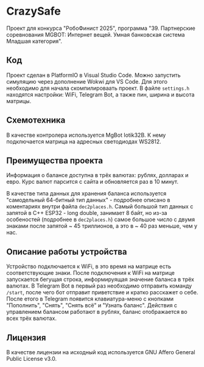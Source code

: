 # CrazySafe

Проект для конкурса "РобоФинист 2025", программа "39. Партнерские соревнования MGBOT: Интернет вещей. Умная банковская система Младшая категория".

## Код

Проект сделан в PlatformIO в Visual Studio Code.
Можно запустить симуляцию через дополнение Wokwi для VS Code. Для этого необходимо для начала скомпилироваать проект. 
В файле `settings.h` находятся настройки: WiFi, Telegram Bot, а также пин, ширина и высота матрицы.

## Схемотехника

В качестве контролера используется MgBot Iotik32B. К нему подключается матрица на адресных светодиодах WS2812.

## Преимущества проекта

Информация о балансе доступна в трёх валютах: рублях, долларах и евро.
Курс валют парсится с сайта и обновляется раз в 10 минут.

В качестве типа данных для хранения баланса используется "самодельный 64-битный тип данных" - подробнее описано в коментариях внутри файла `dec2places.h`.
Самый большой тип данных с запятой в C++ ESP32 - long double, занимает 8 байт, но из-за особеностей (подробнее в `dec2places.h`) самое большое число с двумя знаками после запятой ~ 45 триллионов, а это в ~ 40 раз меньше, чем у нас.

## Описание работы устройства

Устройство подключается к WiFi, в это время на матрице есть соответствующие знаки.
После подключения к WiFi на матрице запускается бегущая строка, информируящая значение баланса в трёх валютах.
В Telegram Bot в первый раз необходимо отправить команду `/start`, после чего бот отправит приветствие и кратко расскажет о себе.
После етого в Telegram появится клавиатура-меню с кнопками "Пополнить", "Снять", "Снять всё" и "Узнать баланс".
Действия с управлением балансом работают в рублях, баланс отображается во всех трёх валютах.

## Лицензия

В качестве лицензии на исходный код используется GNU Affero General Public License v3.0.